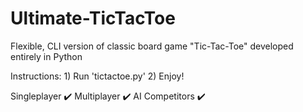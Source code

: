 # Ultimate-TicTacToe
Flexible, CLI version of classic board game "Tic-Tac-Toe" developed entirely in Python

Instructions:
    1) Run 'tictactoe.py'
    2) Enjoy!

Singleplayer ✔️
Multiplayer ✔️
AI Competitors ✔️
